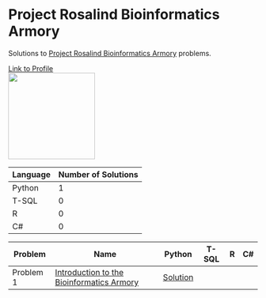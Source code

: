 # Project Rosalind Bioinformatics Armory
Solutions to [Project Rosalind Bioinformatics Armory](http://rosalind.info/problems/list-view/?location=bioinformatics-armory) problems.

[Link to Profile](http://rosalind.info/users/tim_ope/)
<br>
<img height = "175" src ="https://i.imgur.com/Bv2Tkfi.png"/>
<br>

| Language | Number of Solutions |
| ------------- | ------------- |
| Python | 1 |
| T-SQL | 0 |
| R | 0 |
| C# | 0 |

| Problem  | Name | Python | T-SQL | R | C# |
| ------------- | ------------- | ------------- | ------------- | ------------- | ------------- |
| Problem 1  | [Introduction to the Bioinformatics Armory](http://rosalind.info/problems/ini/) | [Solution](https://github.com/timothymahajan/Project-Rosalind-Bioinformatics-Armory/blob/master/01_INI/INI.py)
